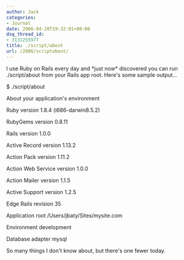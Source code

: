 ```yaml
---
author: Jack
categories:
- Journal
date: 2006-04-20T19:32:01+00:00
dsq_thread_id:
- 3131255977
title: ./script/about
url: /2006/scriptabout/
---
```


I use Ruby on Rails every day and \*just now\* discovered you can run ./script/about from your Rails app root. Here's some sample output&#8230; 

$ ./script/about 

About your application's environment 

Ruby version 1.8.4 (i686-darwin8.5.2) 

RubyGems version 0.8.11 

Rails version 1.0.0 

Active Record version 1.13.2 

Action Pack version 1.11.2 

Action Web Service version 1.0.0 

Action Mailer version 1.1.5 

Active Support version 1.2.5 

Edge Rails revision 35 

Application root /Users/jbaty/Sites/mysite.com 

Environment development 

Database adapter mysql 

So many things I don't know about, but there's one fewer today.